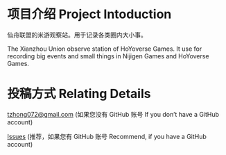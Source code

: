 # 项目介绍 Project Intoduction

仙舟联盟的米游观察站。用于记录各类圈内大小事。

The Xianzhou Union observe station of HoYoverse Games. It use for recording big events and small things in Nijigen Games and HoYoverse Games.

# 投稿方式 Relating Details

tzhong072@gmail.com (如果您没有 GitHub 账号 If you don’t have a GitHub account)

[Issues](https://github.com/bxx-114514/iming-blog/issues) (推荐，如果您有 GitHub 账号 Recommend, if you have a GitHub account)
